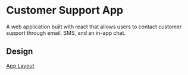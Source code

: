 # Customer Support App

A web application built with react that allows users to contact 
customer support through email, SMS, and an in-app chat. 

## Design
[App Layout](https://www.figma.com/file/kV0jZVZndjrJE2losbRR4O/Plivo-Customer-Service?node-id=0%3A1&t=WOowqiw7XikxJFU3-1)